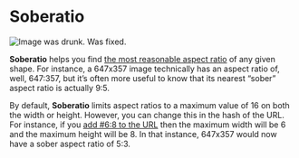 # Soberatio

![Image was drunk. Was fixed.](https://jonathantneal.github.io/soberatio/assets/sample.png#tilted)

**Soberatio** helps you find [the most reasonable aspect ratio](https://jonathantneal.github.io/soberatio/) of any given shape. For instance, a 647x357 image technically has an aspect ratio of, well, 647:357, but it’s often more useful to know that its nearest “sober” aspect ratio is actually 9:5.

By default, **Soberatio** limits aspect ratios to a maximum value of 16 on both the width or height. However, you can change this in the hash of the URL. For instance, if you [add #6:8 to the URL](https://jonathantneal.github.io/soberatio/#5:8) then the maximum width will be 6 and the maximum height will be 8. In that instance, 647x357 would now have a sober aspect ratio of 5:3.
